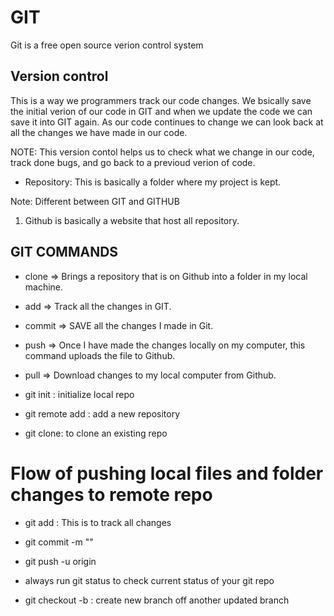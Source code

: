 # GIT
Git is a free open source verion control system

## Version control
This is a way we programmers track our code changes. 
We bsically save the initial verion of our code in GIT and when we update the code we can save it into GIT again. 
As our code continues to change we can look back at all the changes we have made in our code.

NOTE:
This version contol helps us to check what we change in our code, track done bugs, and go back to a previoud verion of code. 

* Repository: This is basically a folder where my project is kept. 

Note: Different between GIT and GITHUB
1. Github is basically a website that host all repository.

## GIT COMMANDS
* clone => Brings a repository that is on Github into a folder in my local machine.
* add => Track all the changes in GIT.
* commit => SAVE all the changes I made in Git.
* push => Once I have made the changes locally on my computer, this command uploads the file to Github.
* pull => Download changes to my local computer from Github.

* git init : initialize local repo 
* git remote add : add a new repository 
* git clone: to clone an existing repo 

# Flow of pushing local files and folder changes to remote repo 

- git add <all-changes>: This is to track all changes 
- git commit -m "<description>"
- git push -u origin <current-local-branch>

- always run git status to check current status of your git repo

- git checkout -b <new-branch-name> <current-branch-you-are-checking-off-from>: create new branch off another updated branch 



